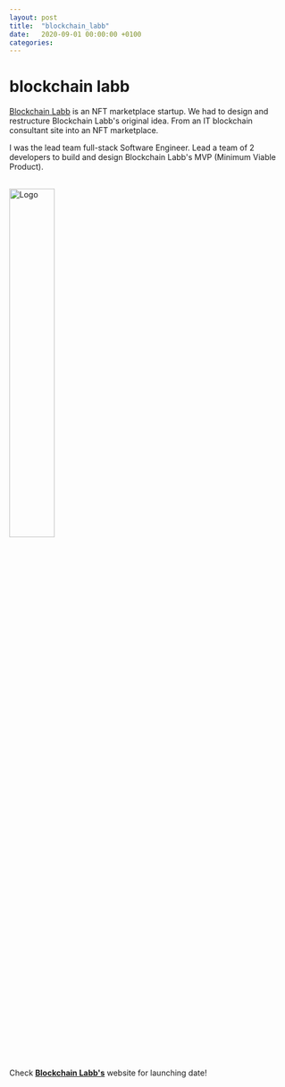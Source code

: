 ```yaml
---
layout: post
title:  "blockchain_labb"
date:   2020-09-01 00:00:00 +0100
categories:
---
```


# blockchain labb
<a href="https://www.blockchainlabb.io/" target="_blank">Blockchain Labb</a> is an NFT marketplace startup. We had to design and restructure Blockchain Labb's original idea. From an IT blockchain consultant site into an NFT marketplace.

I was the lead team full-stack Software Engineer. Lead a team of 2 developers to build and design Blockchain Labb's MVP (Minimum Viable Product). 

<br><img src="../../../assets/images/blockchain_labb_transparent.png" alt="Logo" width="40%"/>

Check <a href="https://www.blockchainlabb.io/" target="_blank"><b>Blockchain Labb's</b></a> website for launching date!